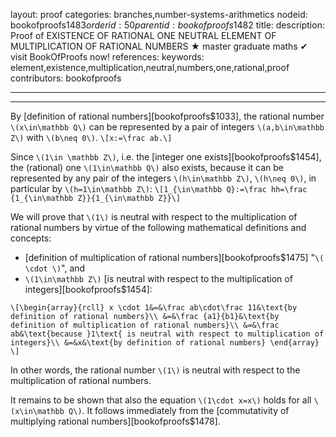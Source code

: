 layout: proof
categories: branches,number-systems-arithmetics
nodeid: bookofproofs$1483
orderid: 50
parentid: bookofproofs$1482
title: 
description:  Proof of EXISTENCE OF RATIONAL ONE NEUTRAL ELEMENT OF MULTIPLICATION OF RATIONAL NUMBERS &#9733; master graduate maths &#10004; visit BookOfProofs now!
references: 
keywords: element,existence,multiplication,neutral,numbers,one,rational,proof
contributors: bookofproofs

---


---

By [definition of rational numbers][bookofproofs$1033], the rational number `\(x\in\mathbb Q\)` can be represented by a pair of integers `\(a,b\in\mathbb Z\)` with `\(b\neq 0\)`. 
`\[x:=\frac ab.\]`


Since `\(1\in \mathbb Z\)`, i.e. the [integer one exists][bookofproofs$1454], the (rational) one `\(1\in\mathbb Q\)` also exists, because it can be represented by any pair of the integers  `\(h\in\mathbb Z\)`, `\(h\neq 0\)`, in particular by `\(h=1\in\mathbb Z\)`: 
`\[1_{\in\mathbb Q}:=\frac hh=\frac {1_{\in\mathbb Z}}{1_{\in\mathbb Z}}\]`

We will prove that `\(1\)` is neutral with respect to the multiplication of rational numbers by virtue of the following mathematical definitions and concepts:
* [definition of multiplication of rational numbers][bookofproofs$1475] "`\( \cdot \)`", and
* `\(1\in\mathbb Z\)` [is neutral with respect to the multiplication of integers][bookofproofs$1454]:

`\[\begin{array}{rcll}
x \cdot 1&=&\frac ab\cdot\frac 11&\text{by definition of rational numbers}\\
&=&\frac {a1}{b1}&\text{by definition of multiplication of rational numbers}\\
&=&\frac ab&\text{because }1\text{ is neutral with respect to multiplication of integers}\\
&=&x&\text{by definition of rational numbers}
\end{array}
\]`

In other words, the rational number `\(1\)` is neutral with respect to the multiplication of rational numbers.

It remains to be shown that also the equation `\(1\cdot x=x\)` holds for all `\(x\in\mathbb Q\)`. It follows immediately from the [commutativity of multiplying rational numbers][bookofproofs$1478].